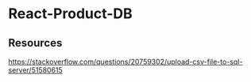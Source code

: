 # React-Product-DB

## Resources

https://stackoverflow.com/questions/20759302/upload-csv-file-to-sql-server/51580615
